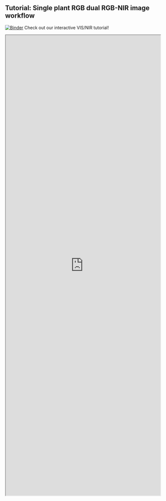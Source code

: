 ## Tutorial: Single plant RGB dual RGB-NIR image workflow

[![Binder](https://mybinder.org/badge_logo.svg)](https://mybinder.org/v2/gh/danforthcenter/plantcv-binder.git/master?filepath=notebooks/vis_nir_tutorial/vis_nir_tutorial.ipynb) Check out our interactive VIS/NIR tutorial! 

<iframe src="https://nbviewer.jupyter.org/github/danforthcenter/plantcv-binder/blob/master/notebooks/vis_nir_tutorial/vis_nir_tutorial.ipynb" width="100%" height="1500px"></iframe>
